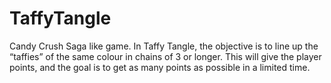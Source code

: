 # TaffyTangle
Candy Crush Saga like game. In Taffy Tangle, the objective is to line up the “taffies” of the same colour in chains of 3 or longer. This will give the player points, and the goal is to get as many points as possible in a limited time.
